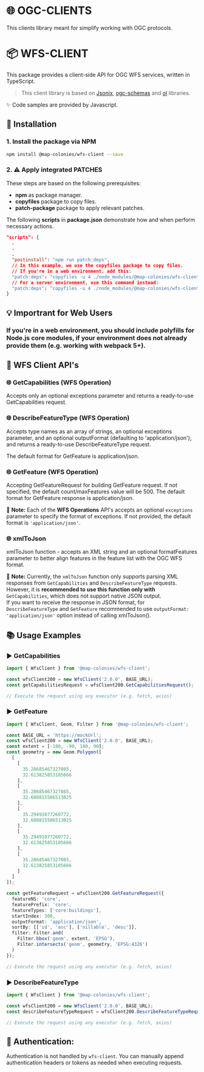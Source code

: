 # 🌐 OGC-CLIENTS
This clients library meant for simplify working with OGC protocols.

# 📦 WFS-CLIENT
This package provides a client-side API for OGC WFS services, written in TypeScript.

> This client library is based on [Jsonix](https://github.com/highsource/jsonix), [ogc-schemas](https://github.com/highsource/ogc-schemas) and [ol](https://github.com/openlayers/openlayers/tree/main) libraries.

✨ Code samples are provided by Javascript.

## 🚀 Installation
### 1. Install the package via NPM
  ```sh
  npm install @map-colonies/wfs-client --save
  ```
### 2. ⚠️ Apply integrated PATCHES
  These steps are based on the following prerequisites:
  - **npm** as package manager.
  - **copyfiles** package to copy files.
  - **patch-package** package to apply relevant patches.

  The following **scripts** in **package.json** demonstrate how and when perform necessary actions.
  ```json
  "scripts": {
    .
    .
    .
    "postinstall": "npm run patch:deps",
    // In this example, we use the copyfiles package to copy files.
    // If you're in a web environment, add this:
    "patch:deps": "copyfiles -u 4 ./node_modules/@map-colonies/wfs-client/dist/patches/* . && patch-package",
    // For a server environment, use this command instead:
    "patch:deps": "copyfiles -u 4 ./node_modules/@map-colonies/wfs-client/dist/patches/jsonix+3.0.0.patch . && copyfiles -u 4 ./node_modules/@map-colonies/wfs-client/dist/patches/ol+10.4.0.patch . && patch-package"
  }
  ```


## 💡 Importrant for Web Users

### If you're in a web environment, you should include polyfills for Node.js core modules, if your environment does not already provide them (e.g. working with webpack 5+).

## 🔧 WFS Client API's
### 🌐 GetCapabilities (WFS Operation)
Accepts only an optional exceptions parameter and returns a ready-to-use GetCapabilities request.

### 🌐 DescribeFeatureType (WFS Operation)
Accepts type names as an array of strings, an optional exceptions parameter, and an optional outputFormat (defaulting to 'application/json'), and returns a ready-to-use DescribeFeatureType request.

The default format for GetFeature is application/json.

### 🌐 GetFeature (WFS Operation)
Accepting GetFeatureRequest for building GetFeature request.
If not specified, the default count/maxFeatures value will be 500.
The default format for GetFeature response is application/json.

🔔 **Note:** Each of the **WFS Operations** API's accepts an optional ```exceptions``` parameter to specify the format of exceptions. If not provided, the default format is ```'application/json'```.

### 🌐 xmlToJson
xmlToJson function - accepts an XML string and an optional formatFeatures parameter to better align features in the feature list with the OGC WFS format.

🔔 **Note:** Currently, the ```xmlToJson``` function only supports parsing XML responses from ```GetCapabilities``` and ```DescribeFeatureType``` requests.  
However, it is **recommended to use this function only with** ```GetCapabilities```, which does not support native JSON output.  
If you want to receive the response in JSON format, for ```DescribeFeatureType``` and ```GetFeature``` recommended to use ```outputFormat: 'application/json'``` option instead of calling xmlToJson().

## 📚 Usage Examples

### ▶️ GetCapabilities
  ```typescript
  import { WfsClient } from '@map-colonies/wfs-client';

  const wfsClient200 = new WfsClient('2.0.0', BASE_URL);
  const getCapabilitiesRequest = wfsClient200.GetCapabilitiesRequest();

  // Execute the request using any executor (e.g. fetch, axios)
  ```

### ▶️ GetFeature
  ```typescript
  import { WfsClient, Geom, Filter } from '@map-colonies/wfs-client';

  const BASE_URL = 'https://mockUrl';
  const wfsClient200 = new WfsClient('2.0.0', BASE_URL);
  const extent = [-180, -90, 180, 90];
  const geometry = new Geom.Polygon([
    [
      [
        35.28685467327085,
        32.613825853105666
      ],
      [
        35.28685467327085,
        32.608815506513025
      ],
      [
        35.29491077260772,
        32.608815506513025
      ],
      [
        35.29491077260772,
        32.613825853105666
      ],
      [
        35.28685467327085,
        32.613825853105666
      ]
    ]
  ]);

  const getFeatureRequest = wfsClient200.GetFeatureRequest({
    featureNS: 'core',
    featurePrefix: 'core',
    featureTypes: ['core:buildings'],
    startIndex: 300,
    outputFormat: 'application/json',
    sortBy: [['id', 'asc'], ['nillable', 'desc']],
    filter: Filter.and(
      Filter.bbox('geom', extent, 'EPSG'),
      Filter.intersects('geom', geometry, 'EPSG:4326')
    )
  });

  // Execute the request using any executor (e.g. fetch, axios)
  ```


### ▶️ DescribeFeatureType
  ```typescript
  import { WfsClient } from '@map-colonies/wfs-client';

  const wfsClient200 = new WfsClient('2.0.0', BASE_URL);
  const describeFeatureTypeRequest = wfsClient200.DescribeFeatureTypeRequest(['buildings', 'roads']);

  // Execute the request using any executor (e.g. fetch, axios)
  ```


## 🔐 Authentication:
Authentication is not handled by ```wfs-client```.
You can manually append authentication headers or tokens as needed when executing requests.